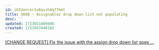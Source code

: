 ```yaml
---
id: ik52enror1u6qszh8qffkml
title: 5688 - Assignables drop down list not populating
desc: ''
updated: 1723651489486
created: 1723567446182
---
```


[[CHANGE REQUEST] Fix the issue with the assign drop down list goes ...](https://portal.suncom.myflorida.com/change_request/#/cr/4555897742)
